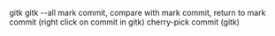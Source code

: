 gitk
gitk --all
mark commit, compare with mark commit, return to mark commit (right click on commit in gitk)
cherry-pick commit (gitk)
